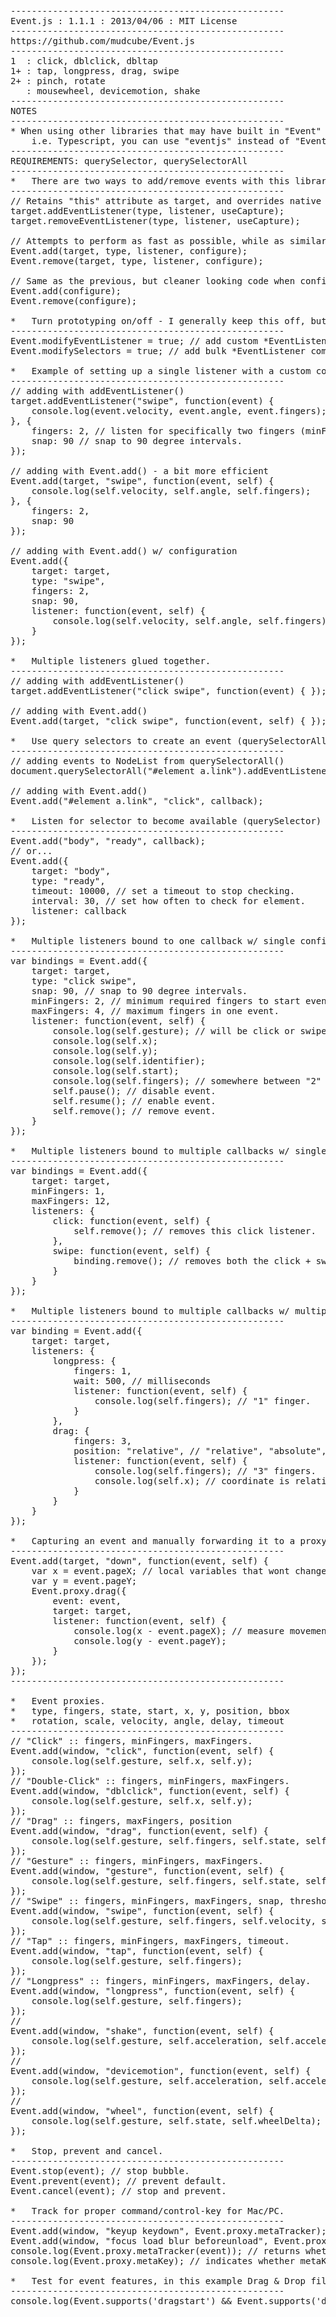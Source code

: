 <pre>
----------------------------------------------------
Event.js : 1.1.1 : 2013/04/06 : MIT License
----------------------------------------------------
https://github.com/mudcube/Event.js
----------------------------------------------------
1  : click, dblclick, dbltap
1+ : tap, longpress, drag, swipe
2+ : pinch, rotate
   : mousewheel, devicemotion, shake
----------------------------------------------------
NOTES
----------------------------------------------------
* When using other libraries that may have built in "Event" namespace,
	i.e. Typescript, you can use "eventjs" instead of "Event" for all example calls.
----------------------------------------------------
REQUIREMENTS: querySelector, querySelectorAll
----------------------------------------------------
*	There are two ways to add/remove events with this library.
----------------------------------------------------
// Retains "this" attribute as target, and overrides native addEventListener.
target.addEventListener(type, listener, useCapture); 
target.removeEventListener(type, listener, useCapture);

// Attempts to perform as fast as possible, while as similar in format to the standard
Event.add(target, type, listener, configure); 
Event.remove(target, type, listener, configure);

// Same as the previous, but cleaner looking code when configuration is present
Event.add(configure);
Event.remove(configure);

*	Turn prototyping on/off - I generally keep this off, but it's on by default for ease of adding to projects.
----------------------------------------------------
Event.modifyEventListener = true; // add custom *EventListener commands to HTMLElements.
Event.modifySelectors = true; // add bulk *EventListener commands on NodeLists from querySelectorAll and others.

*	Example of setting up a single listener with a custom configuration.
----------------------------------------------------
// adding with addEventListener()
target.addEventListener("swipe", function(event) {
	console.log(event.velocity, event.angle, event.fingers);
}, {
	fingers: 2, // listen for specifically two fingers (minFingers & maxFingers both now equal 3)
	snap: 90 // snap to 90 degree intervals.
});

// adding with Event.add() - a bit more efficient
Event.add(target, "swipe", function(event, self) {
	console.log(self.velocity, self.angle, self.fingers);
}, {
	fingers: 2,
	snap: 90 
});

// adding with Event.add() w/ configuration
Event.add({
	target: target,
	type: "swipe",
	fingers: 2,
	snap: 90, 
	listener: function(event, self) {
		console.log(self.velocity, self.angle, self.fingers);
	}
});

*	Multiple listeners glued together.
----------------------------------------------------
// adding with addEventListener()
target.addEventListener("click swipe", function(event) { });

// adding with Event.add()
Event.add(target, "click swipe", function(event, self) { });

*	Use query selectors to create an event (querySelectorAll)
----------------------------------------------------
// adding events to NodeList from querySelectorAll()
document.querySelectorAll("#element a.link").addEventListener("click", callback);

// adding with Event.add()
Event.add("#element a.link", "click", callback);

*	Listen for selector to become available (querySelector)
----------------------------------------------------
Event.add("body", "ready", callback);
// or...
Event.add({
	target: "body", 
	type: "ready", 
	timeout: 10000, // set a timeout to stop checking.
	interval: 30, // set how often to check for element.
	listener: callback
});

*	Multiple listeners bound to one callback w/ single configuration.
----------------------------------------------------
var bindings = Event.add({
	target: target,
	type: "click swipe",
	snap: 90, // snap to 90 degree intervals.
	minFingers: 2, // minimum required fingers to start event.
	maxFingers: 4, // maximum fingers in one event.
	listener: function(event, self) {
		console.log(self.gesture); // will be click or swipe.
		console.log(self.x);
		console.log(self.y);
		console.log(self.identifier);
		console.log(self.start);
		console.log(self.fingers); // somewhere between "2" and "4".
		self.pause(); // disable event.
		self.resume(); // enable event.
		self.remove(); // remove event.
	}
});

*	Multiple listeners bound to multiple callbacks w/ single configuration.
----------------------------------------------------
var bindings = Event.add({
	target: target,
	minFingers: 1,
	maxFingers: 12,
	listeners: {
		click: function(event, self) {
			self.remove(); // removes this click listener.
		},
		swipe: function(event, self) {
			binding.remove(); // removes both the click + swipe listeners.
		}
	}
});

*	Multiple listeners bound to multiple callbacks w/ multiple configurations.
----------------------------------------------------
var binding = Event.add({
	target: target,
	listeners: {
		longpress: {
			fingers: 1,
			wait: 500, // milliseconds
			listener: function(event, self) {
				console.log(self.fingers); // "1" finger.
			}
		},
		drag: {
			fingers: 3,
			position: "relative", // "relative", "absolute", "difference", "move"
			listener: function(event, self) {
				console.log(self.fingers); // "3" fingers.
				console.log(self.x); // coordinate is relative to edge of target.
			}
		}
	}
});

*	Capturing an event and manually forwarding it to a proxy (tiered events).
----------------------------------------------------
Event.add(target, "down", function(event, self) {
	var x = event.pageX; // local variables that wont change.
	var y = event.pageY;
	Event.proxy.drag({
		event: event,
		target: target,
		listener: function(event, self) {
			console.log(x - event.pageX); // measure movement.
			console.log(y - event.pageY);
		}
	});
});
----------------------------------------------------

*	Event proxies.
*	type, fingers, state, start, x, y, position, bbox
*	rotation, scale, velocity, angle, delay, timeout
----------------------------------------------------
// "Click" :: fingers, minFingers, maxFingers.
Event.add(window, "click", function(event, self) {
	console.log(self.gesture, self.x, self.y);
});
// "Double-Click" :: fingers, minFingers, maxFingers.
Event.add(window, "dblclick", function(event, self) {
	console.log(self.gesture, self.x, self.y);
});
// "Drag" :: fingers, maxFingers, position
Event.add(window, "drag", function(event, self) {
	console.log(self.gesture, self.fingers, self.state, self.start, self.x, self.y, self.bbox);
});
// "Gesture" :: fingers, minFingers, maxFingers.
Event.add(window, "gesture", function(event, self) {
	console.log(self.gesture, self.fingers, self.state, self.rotation, self.scale);
});
// "Swipe" :: fingers, minFingers, maxFingers, snap, threshold.
Event.add(window, "swipe", function(event, self) {
	console.log(self.gesture, self.fingers, self.velocity, self.angle, self.start, self.x, self.y);
});
// "Tap" :: fingers, minFingers, maxFingers, timeout.
Event.add(window, "tap", function(event, self) {
	console.log(self.gesture, self.fingers);
});
// "Longpress" :: fingers, minFingers, maxFingers, delay.
Event.add(window, "longpress", function(event, self) {
	console.log(self.gesture, self.fingers);
});
//
Event.add(window, "shake", function(event, self) {
	console.log(self.gesture, self.acceleration, self.accelerationIncludingGravity);
});
//
Event.add(window, "devicemotion", function(event, self) {
	console.log(self.gesture, self.acceleration, self.accelerationIncludingGravity);
});
//
Event.add(window, "wheel", function(event, self) {
	console.log(self.gesture, self.state, self.wheelDelta);
});

*	Stop, prevent and cancel.
----------------------------------------------------
Event.stop(event); // stop bubble.
Event.prevent(event); // prevent default.
Event.cancel(event); // stop and prevent.

*	Track for proper command/control-key for Mac/PC.
----------------------------------------------------
Event.add(window, "keyup keydown", Event.proxy.metaTracker); // setup tracking on the metaKey.
Event.add(window, "focus load blur beforeunload", Event.proxy.metaTrackerReset); // 
console.log(Event.proxy.metaTracker(event)); // returns whether metaKey is pressed.
console.log(Event.proxy.metaKey); // indicates whether metaKey is pressed (once metaTracker is run).

*	Test for event features, in this example Drag & Drop file support.
----------------------------------------------------
console.log(Event.supports('dragstart') && Event.supports('drop') && !!window.FileReader);
</pre>